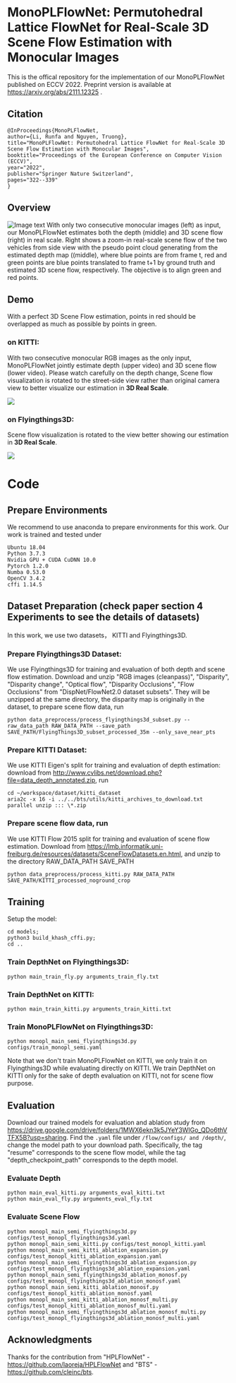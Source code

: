 # MonoPLFlowNet: Permutohedral Lattice FlowNet for Real-Scale 3D Scene Flow Estimation with Monocular Images
This is the offical repository for the implementation of our MonoPLFlowNet published on ECCV 2022. Preprint version is available at https://arxiv.org/abs/2111.12325 .

## Citation
```
@InProceedings{MonoPLFlowNet,
author={Li, Runfa and Nguyen, Truong},
title="MonoPLFlowNet: Permutohedral Lattice FlowNet for Real-Scale 3D Scene Flow Estimation with Monocular Images",
booktitle="Proceedings of the European Conference on Computer Vision (ECCV)",
year="2022",
publisher="Springer Nature Switzerland",
pages="322--339"
}
```

## Overview
 ![Image text](https://raw.githubusercontent.com/BlarkLee/MonoPLFlowNet/main/figures/overview.png)
With only two consecutive monocular images (left) as input, our MonoPLFlowNet estimates
both the depth (middle) and 3D scene flow (right) in real scale. Right shows a zoom-in real-scale scene flow of the two vehicles from side
view with the pseudo point cloud generating from the estimated depth map ((middle), where blue points are from frame t, red and green
points are blue points translated to frame t+1 by ground truth and estimated 3D scene flow, respectively. The objective is to align green and
red points.

## Demo
With a perfect 3D Scene Flow estimation, points in red should be overlapped as much as possible by points in green. 
### on KITTI:
With two consecutive monocular RGB images as the only input, MonoPLFlowNet jointly estimate depth (upper video) and 3D scene flow (lower video). Please watch carefully on the depth change, Scene flow visualization is rotated to the street-side view rather than original camera view to better visualize our estimation in **3D Real Scale**.

![](https://raw.githubusercontent.com/BlarkLee/MonoPLFlowNet/main/figures/kitti_dynamic_3.gif)
### on Flyingthings3D:
Scene flow visualization is rotated to the view better showing our estimation in **3D Real Scale**.

![](https://raw.githubusercontent.com/BlarkLee/MonoPLFlowNet/main/figures/fly_dynamic_0.gif)

# Code

## Prepare Environments
We recommend to use anaconda to prepare environments for this work. Our work is trained and tested under
```
Ubuntu 18.04
Python 3.7.3
Nvidia GPU + CUDA CuDNN 10.0
Pytorch 1.2.0
Numba 0.53.0
OpenCV 3.4.2
cffi 1.14.5
```

## Dataset Preparation (check paper section 4 Experiments to see the details of datasets)
In this work, we use two datasets， KITTI and Flyingthings3D.

### Prepare Flyingthings3D Dataset:
We use Flyingthings3D for training and evaluation of both depth and scene flow estimation. Download  and unzip "RGB images (cleanpass)", "Disparity", "Disparity change", "Optical flow", "Disparity Occlusions", "Flow Occlusions" from "DispNet/FlowNet2.0 dataset subsets". They will be unzipped at the same directory, the disparity map is originally in the dataset, to prepare scene flow data, run

`python data_preprocess/process_flyingthings3d_subset.py --raw_data_path RAW_DATA_PATH --save_path SAVE_PATH/FlyingThings3D_subset_processed_35m --only_save_near_pts`


### Prepare KITTI Dataset:
We use KITTI Eigen's split for training and evaluation of depth estimation:
download from http://www.cvlibs.net/download.php?file=data_depth_annotated.zip, run
```
cd ~/workspace/dataset/kitti_dataset
aria2c -x 16 -i ../../bts/utils/kitti_archives_to_download.txt
parallel unzip ::: \*.zip
```

### Prepare scene flow data, run
We use KITTI Flow 2015 split for training and evaluation of scene flow estimation. Download from https://lmb.informatik.uni-freiburg.de/resources/datasets/SceneFlowDatasets.en.html, and unzip to the directory RAW_DATA_PATH SAVE_PATH

`python data_preprocess/process_kitti.py RAW_DATA_PATH SAVE_PATH/KITTI_processed_noground_crop`


## Training
Setup the model:
```
cd models; 
python3 build_khash_cffi.py; 
cd ..
```

### Train DepthNet on Flyingthings3D: 
`python main_train_fly.py arguments_train_fly.txt`


### Train DepthNet on KITTI: 
`python main_train_kitti.py arguments_train_kitti.txt`

### Train MonoPLFlowNet on Flyingthings3D:
`python monopl_main_semi_flyingthings3d.py configs/train_monopl_semi.yaml`

Note that we don't train MonoPLFlowNet on KITTI, we only train it on Flyingthings3D while evaluating directly on KITTI. We train DepthNet on KITTI only for the sake of depth evaluation on KITTI, not for scene flow purpose.



## Evaluation
Download our trained models for evaluation and ablation study from https://drive.google.com/drive/folders/1MWX6ekn3k5JYeY3WIGo_QDo6thVTFX5B?usp=sharing. Find the `.yaml` file under `/flow/configs/ and /depth/`, change the model path to your download path. Specifically, the tag "resume" corresponds to  the scene flow model, while the tag "depth_checkpoint_path" corresponds to the depth model.


### Evaluate Depth
```
python main_eval_kitti.py arguments_eval_kitti.txt
python main_eval_fly.py arguments_eval_fly.txt
```


### Evaluate Scene Flow
```
python monopl_main_semi_flyingthings3d.py configs/test_monopl_flyingthings3d.yaml
python monopl_main_semi_kitti.py configs/test_monopl_kitti.yaml
python monopl_main_semi_kitti_ablation_expansion.py configs/test_monopl_kitti_ablation_expansion.yaml
python monopl_main_semi_flyingthings3d_ablation_expansion.py configs/test_monopl_flyingthings3d_ablation_expansion.yaml
python monopl_main_semi_flyingthings3d_ablation_monosf.py configs/test_monopl_flyingthings3d_ablation_monosf.yaml
python monopl_main_semi_kitti_ablation_monosf.py configs/test_monopl_kitti_ablation_monosf.yaml
python monopl_main_semi_kitti_ablation_monosf_multi.py configs/test_monopl_kitti_ablation_monosf_multi.yaml
python monopl_main_semi_flyingthings3d_ablation_monosf_multi.py configs/test_monopl_flyingthings3d_ablation_monosf_multi.yaml
```

## Acknowledgments
Thanks for the contribution from "HPLFlowNet" - https://github.com/laoreja/HPLFlowNet and "BTS" - https://github.com/cleinc/bts. 
